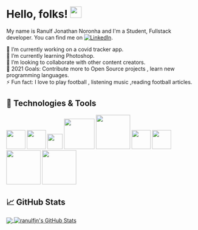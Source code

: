 
# Hello, folks! <img src="https://raw.githubusercontent.com/MartinHeinz/MartinHeinz/master/wave.gif" width="30px">
My name is  Ranulf Jonathan Noronha and  I'm a Student, Fullstack developer. You can find me on [![LinkedIn][3.2]][3].


🔭 I’m currently working on a covid tracker app.    
🌱 I’m currently learning Photoshop.  
👯 I’m looking to collaborate with other content creators.  
🥅 2021 Goals: Contribute more to Open Source projects , learn new programming languages.   
⚡ Fun fact: I love to play football , listening music ,reading football articles.  

## 🔧 Technologies & Tools
       
<img src="https://user-images.githubusercontent.com/69053657/106326172-0cfde580-624a-11eb-8167-969351102b4f.png" width="50px">  <img src="https://user-images.githubusercontent.com/69053657/106326594-ba70f900-624a-11eb-8a96-7c5e774912b1.png" width="50px">  <img src="https://user-images.githubusercontent.com/69053657/106326573-b80e9f00-624a-11eb-9898-7ec28dccdc65.png" width="40px">   <img src="https://user-images.githubusercontent.com/69053657/106328848-7da70100-624e-11eb-96cb-1470b3093682.png" width="80px">  <img src="https://user-images.githubusercontent.com/69053657/106326552-b1802780-624a-11eb-98d1-8c4c2e425a10.png" width="90px">  <img src="https://user-images.githubusercontent.com/69053657/106327109-9530ba80-624b-11eb-8072-0c2e38bde434.png" width="50px">   <img src="https://user-images.githubusercontent.com/69053657/106328137-4b48d400-624d-11eb-9935-0caf6ccbb8a4.png" width="50px">   <img src="https://user-images.githubusercontent.com/69053657/106328139-4be16a80-624d-11eb-9cce-961cd7dc68ca.png" width="90px">   <img src="https://user-images.githubusercontent.com/69053657/106328501-f063ac80-624d-11eb-96ab-79dc664a1305.png" width="90px"> 

## &#x1f4c8; GitHub Stats
<a href="https://github.com/ranulfjn/ranulfjn">
  <img align="center" src="https://github-readme-stats.vercel.app/api/top-langs/?username=ranulfjn&title_color=ffffff&text_color=c9cacc&icon_color=2bbc8a&bg_color=1d1f21" />
</a>
<a href="https://github.com/ranulfjn/ranulfjn">
  <img align="center" src="https://github-readme-stats.vercel.app/api?username=ranulfjn&show_icons=true&line_height=27&count_private=true&title_color=ffffff&text_color=c9cacc&icon_color=2bbc8a&bg_color=1d1f21" alt="ranulfjn's GitHub Stats" />
</a>

[3.2]: https://raw.githubusercontent.com/MartinHeinz/MartinHeinz/master/linkedin-3-16.png (LinkedIn icon without padding)
[3]: https://www.linkedin.com/in/ranulfnoronha/















